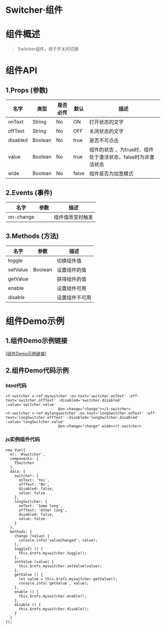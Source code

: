 # Switcher·组件


# 组件概述

>Switcher组件，用于开关的切换

# 组件API

## 1.Props \(参数\)

| 名字 | 类型 | 是否必传 | 默认 | 描述 |
| --- | --- | --- | --- | --- |
| onText | String| No | ON | 打开状态的文字 |
| offText | String | No  | OFF | 关闭状态的文字|
| disabled | Boolean | No | true | 是否不可点击 |
| value | Boolean | No | true | 组件的状态 ，为true时，组件处于激活状态，false时为非激活状态 |
| wide | Boolean | No | false | 组件是否为加宽模式 |


## 2.Events \(事件\)

| 名字 | 参数 | 描述 |
| --- | --- | --- |
| on-change |  | 组件值改变时触发 |

## 3.Methods \(方法\)

| 名字 | 参数 | 描述 |
| --- | --- | --- |
| toggle |  | 切换组件值 |
| setValue | Boolean | 设置组件的值 |
| getValue |  | 获得组件的值 |
| enable |  | 设置组件可用|
| disable |  | 设置组件不可用 |


# 组件Demo示例

## 1.组件Demo示例链接

<a href="/examples/switcher-demo/index.html" target="_blank">[组件Demo示例链接]</a>

## 2.组件Demo代码示例
### html代码
```
<t-switcher v-ref:myswitcher :on-text='switcher.onText' :off-text='switcher.offText' :disabled='switcher.disabled' :value='switcher.value'
			            @on-change="change"></t-switcher>
<t-switcher v-ref:mylongswitcher :on-text='longSwitcher.onText' :off-text='longSwitcher.offText' :disabled='longSwitcher.disabled' :value='longSwitcher.value'
			            @on-change="change" wide></t-switcher>
```

### js实例组件代码
```
new Vue({
  el: '#switcher',
  components: {
    TSwitcher
  },
  data: {
    switcher: {
      onText: 'Yes',
      offText: 'No',
      disabled: false,
      value: false
    },
    longSwitcher: {
      onText: 'Some long',
      offText: 'Other long',
      disabled: false,
      value: false
    }
  },
  methods: {
    change (value) {
      console.info('valueChanged', value);
    },
    toggleIt () {
      this.$refs.myswitcher.toggle();
    },
    setValue (value) {
      this.$refs.myswitcher.setValue(value);
    },
    getValue () {
      let value = this.$refs.myswitcher.getValue();
      console.info('getValue', value);
    },
    enable () {
      this.$refs.myswitcher.enable();
    },
    disable () {
      this.$refs.myswitcher.disable();
    }
  }
});
```